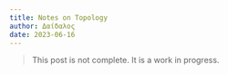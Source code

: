 ```yaml
---
title: Notes on Topology
author: Δαίδαλος
date: 2023-06-16
---
```


> This post is not complete. It is a work in progress.
